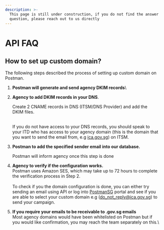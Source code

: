 ```yaml
---
description: >-
  This page is still under construction, if you do not find the answer to your
  question, please reach out to us directly
---
```


# API FAQ

## How to set up custom domain?

The following steps described the process of setting up custom domain on Postman.

1. **Postman will generate and send agency DKIM records**\\
2.  **Agency to add DKIM records in your DNS**.

    Create 2 CNAME records in DNS (ITSM/DNS Provider) and add the DKIM files.

    \
    If you do not have access to your DNS records, you should speak to your ITD who has access to your agency domain (this is the domain that you want to send the email from, e.g [ica.gov.sg](http://ica.gov.sg)) on ITSM.
3.  **Postman to add the specified sender email into our database.**

    Postman will inform agency once this step is done
4. **Agency to verify if the configuration works.**\
   Postman uses Amazon SES, which may take up to 72 hours to complete the verification process in Step 2.\
   \
   To check if you the domain configuration is done, you can either try sending an email using API or log into [PostmanSG](http://postman.gov.sg/) portal and see if you are able to select your custom domain e.g ([do\_not\_reply@ica.gov.sg](mailto:do\_not\_reply@ica.gov.sg)) to send your campaign.
5. **If you require your emails to be receivable to .gov.sg emails**\
   Most agency domains would have been whitelisted on Postman but if you would like confirmation, you may reach the team separately on this.\
